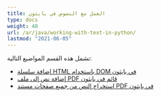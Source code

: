 ```yaml
---
title: العمل مع النصوص في بايثون
type: docs
weight: 40
url: /ar/java/working-with-text-in-python/
lastmod: "2021-06-05"
---
```


تشمل هذه القسم المواضيع التالية:

- [إضافة سلسلة HTML باستخدام DOM في بايثون](/pdf/ar/java/add-html-string-using-dom-in-python/)
- [إضافة نص إلى ملف PDF قائم في بايثون](/pdf/ar/java/add-text-to-an-existing-pdf-file-in-python/)
- [استخراج النص من جميع صفحات مستند PDF في بايثون](/pdf/ar/java/extract-text-from-all-the-pages-of-a-pdf-document-in-python/)